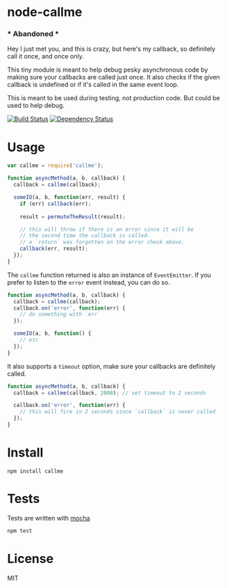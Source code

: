 # node-callme

### * Abandoned *


Hey I just met you, and this is crazy, but here's my callback, so definitely call it once, and once only.

This tiny module is meant to help debug pesky asynchronous code by making sure your callbacks are called just once. It also checks if the given callback is undefined or if it's called in the same event loop.

This is meant to be used during testing, not production code. But could be used to help debug.

[![Build Status](https://secure.travis-ci.org/fent/node-callme.png)](http://travis-ci.org/fent/node-callme) [![Dependency Status](https://gemnasium.com/fent/node-callme.svg)](https://gemnasium.com/fent/node-callme)

# Usage

```js
var callme = require('callme');

function asyncMethod(a, b, callback) {
  callback = callme(callback);

  someIO(a, b, function(err, result) {
    if (err) callback(err);
    
    result = permuteTheResult(result);

    // this will throw if there is an error since it will be
    // the second time the callback is called.
    // a `return` was forgotten on the error check above.
    callback(err, result);
  });
}
```

The `callme` function returned is also an instance of `EventEmitter`. If you prefer to listen to the `error` event instead, you can do so.

```js
function asyncMethod(a, b, callback) {
  callback = callme(callback);
  callback.on('error', function(err) {
    // do something with `err`
  });

  someIO(a, b, function() {
    // etc
  });
}
```

It also supports a `timeout` option, make sure your callbacks are definitely called.

```js
function asyncMethod(a, b, callback) {
  callback = callme(callback, 2000); // set timeout to 2 seconds

  callback.on('error', function(err) {
    // this will fire in 2 seconds since `callback` is never called
  });
}
```


# Install

    npm install callme


# Tests
Tests are written with [mocha](http://visionmedia.github.com/mocha/)

```bash
npm test
```

# License
MIT
